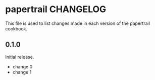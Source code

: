 # papertrail CHANGELOG

This file is used to list changes made in each version of the papertrail cookbook.

## 0.1.0

Initial release.

- change 0
- change 1
